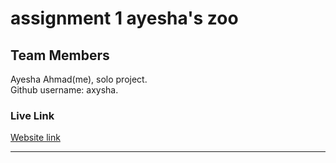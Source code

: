 # assignment 1 ayesha's zoo

## Team Members
Ayesha Ahmad(me), solo project.  
Github username: axysha.

### Live Link
[Website link](https://axysha.github.io/assignment-1-ayesha-web-dev/)

----------